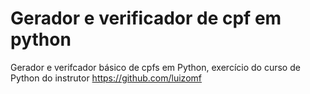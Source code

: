 # Gerador e verificador de cpf em python
 Gerador e verifcador básico de cpfs em Python, exercício do curso de Python do instrutor https://github.com/luizomf
